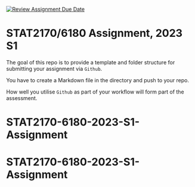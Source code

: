 [![Review Assignment Due Date](https://classroom.github.com/assets/deadline-readme-button-24ddc0f5d75046c5622901739e7c5dd533143b0c8e959d652212380cedb1ea36.svg)](https://classroom.github.com/a/FxWeaRne)

<!-- README.md is generated from README.Rmd. Please edit that file -->

# STAT2170/6180 Assignment, 2023 S1

<!-- badges: start -->
<!-- badges: end -->

The goal of this repo is to provide a template and folder structure for
submitting your assignment via `Github`.

You have to create a Markdown file in the directory and push to your
repo.

How well you utilise `Github` as part of your workflow will form part of
the assessment.
# STAT2170-6180-2023-S1-Assignment
# STAT2170-6180-2023-S1-Assignment
